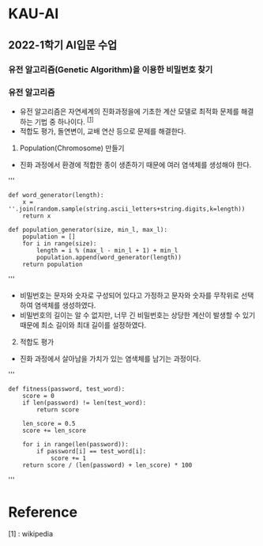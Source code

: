 # KAU-AI
## 2022-1학기 AI입문 수업

### 유전 알고리즘(Genetic Algorithm)을 이용한 비밀번호 찾기

### 유전 알고리즘
- 유전 알고리즘은 자연세계의 진화과정을에 기초한 계산 모델로 최적화 문제를 해결하는 기법 중 하나이다. <sup>[[1]](#footnote_1)</sup>
- 적합도 평가, 돌연변이, 교배 연산 등으로 문제를 해결한다. 

1. Population(Chromosome) 만들기
- 진화 과정에서 환경에 적합한 종이 생존하기 때문에 여러 염색체를 생성해야 한다.


'''

    def word_generator(length):
        x = ''.join(random.sample(string.ascii_letters+string.digits,k=length))
        return x

    def population_generator(size, min_l, max_l):
        population = []
        for i in range(size):
            length = i % (max_l - min_l + 1) + min_l
            population.append(word_generator(length))
        return population
'''

- 비밀번호는 문자와 숫자로 구성되어 있다고 가정하고 문자와 숫자를 무작위로 선택하여 염색체를 생성하였다.
- 비밀번호의 길이는 알 수 없지만, 너무 긴 비밀번호는 상당한 계산이 발생할 수 있기 때문에 최소 길이와 최대 길이를 설정하였다.


2. 적합도 평가
- 진화 과정에서 살아남을 가치가 있는 염색체를 남기는 과정이다.


'''

    def fitness(password, test_word):
        score = 0
        if len(password) != len(test_word):
            return score

        len_score = 0.5
        score += len_score

        for i in range(len(password)):
            if password[i] == test_word[i]:
                score += 1
        return score / (len(password) + len_score) * 100
'''




 # Reference
<a name="footnote_1">[1]</a>  :  wikipedia
